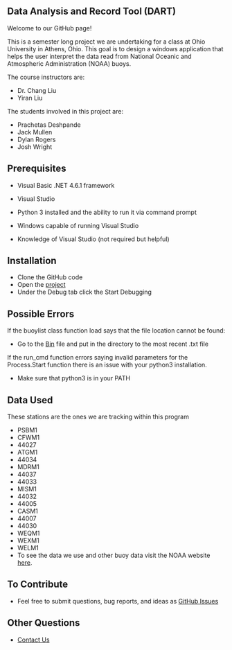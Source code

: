 ## Data Analysis and Record Tool (DART)

Welcome to our GitHub page!

This is a semester long project we are undertaking for a class at Ohio University in Athens, Ohio.
This goal is to design a windows application that helps the user interpret the data read from National Oceanic and Atmospheric Administration (NOAA) buoys.

The course instructors are:
- Dr. Chang Liu
- Yiran Liu

The students involved in this project are:
- Prachetas Deshpande
- Jack Mullen
- Dylan Rogers
- Josh Wright

## Prerequisites

- Visual Basic .NET 4.6.1 framework

- Visual Studio

- Python 3 installed and the ability to run it via command prompt

- Windows capable of running Visual Studio

- Knowledge of Visual Studio (not required but helpful)

## Installation
- Clone the GitHub code
- Open the [project](VisualStudio/NOAA_Monitor/NOAA_Monitor.sln)
- Under the Debug tab click the Start Debugging

## Possible Errors
If the buoylist class function load says that the file location cannot be found:
- Go to the [Bin](VisualStudio/NOAA_Monitor/VSProjectFiles/bin/Debug) file and put in the directory to the most recent .txt file

If the run_cmd function errors saying invalid parameters for the Process.Start function there is an issue with your python3 installation.
- Make sure that python3 is in your PATH

## Data Used
These stations are the ones we are tracking within this program
- PSBM1
- CFWM1
- 44027
- ATGM1
- 44034
- MDRM1
- 44037
- 44033
- MISM1
- 44032
- 44005
- CASM1
- 44007
- 44030
- WEQM1
- WEXM1
- WELM1
- To see the data we use and other buoy data visit the NOAA website [here](https://www.ndbc.noaa.gov/).

## To Contribute
- Feel free to submit questions, bug reports, and ideas as [GitHub Issues](https://github.com/Dyl4n84/LabRatsProject/issues)

## Other Questions
- [Contact Us](mailto:dr233615@ohio.edu)
